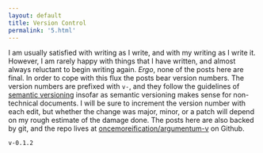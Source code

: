 ```yaml
---
layout: default
title: Version Control
permalink: '5.html'
---
```


I am usually satisfied with writing as I write, and with my writing as I write it. However, I am rarely happy with things that I have written, and almost always reluctant to begin writing again. *Ergo*, none of the posts here are final. In order to cope with this flux the posts bear version numbers. The version numbers are prefixed with `v-`, and they follow the guidelines of [semantic versioning](http://semver.org/) insofar as semantic versioning makes sense for non-technical documents. I will be sure to increment the version number with each edit, but whether the change was major, minor, or a patch will depend on my rough estimate of the damage done. The posts here are also backed by git, and the repo lives at [oncemoreification/argumentum-v](https://github.com/oncemoreification/argumentum-v) on Github.

`v-0.1.2`
